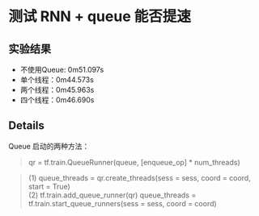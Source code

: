 # 测试 RNN + queue 能否提速

## 实验结果

- 不使用Queue: 0m51.097s
- 单个线程：0m44.573s
- 两个线程：0m45.963s
- 四个线程：0m46.690s

## Details

Queue 启动的两种方法：

>    qr = tf.train.QueueRunner(queue, [enqueue_op] * num_threads)
    
>(1)
>    queue_threads = qr.create_threads(sess = sess, coord = coord, start = True)   
>(2)
>    tf.train.add_queue_runner(qr)
>    queue_threads = tf.train.start_queue_runners(sess = sess, coord = coord)
